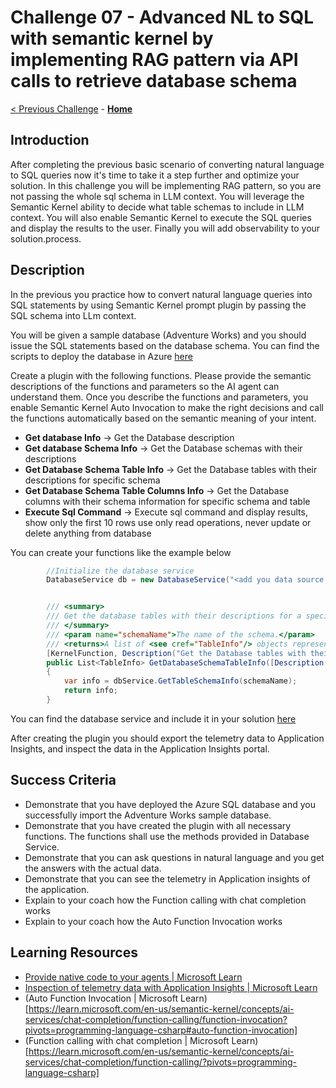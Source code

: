# Challenge 07 - Advanced NL to SQL with semantic kernel by implementing RAG pattern via API calls to retrieve database schema

 [< Previous Challenge](./Challenge-06.md) - **[Home](../README.md)**
 
## Introduction
After completing the previous basic scenario of converting natural language to SQL queries now it's time to take it a step further and optimize your solution. In this challenge you will be implementing RAG pattern, so you are not passing the whole sql schema in LLM context. You will leverage the Semantic Kernel ability to decide what table schemas to include in LLM context. You will also enable Semantic Kernel to execute the SQL queries and display the results to the user. Finally you will add observability to your solution.process.

## Description
In the previous you practice how to convert natural language queries into SQL statements by using Semantic Kernel prompt plugin by passing the SQL schema into LLm context. 

You will be given a sample database (Adventure Works) and you should issue the SQL statements based on the database schema. You can find the scripts to deploy the database in Azure [here](./Resources/Challenge-07/deploy-sql.azcli)

Create a plugin with the following functions. Please provide the semantic descriptions of the functions and parameters so the AI agent can understand them. Once you describe the functions and parameters, you enable Semantic Kernel Auto Invocation to make the right decisions and call the functions automatically based on the semantic meaning of your intent.
- **Get database Info** -> Get the Database description
- **Get database Schema Info** -> Get the Database schemas with their descriptions
- **Get Database Schema Table Info** -> Get the Database tables with their descriptions for specific schema
- **Get Database Schema Table Columns Info** -> Get the Database columns with their schema information for specific schema and table
- **Execute Sql Command** -> Execute sql command and display results, show only the first 10 rows use only read operations, never update or delete anything from database

You can create your functions like the example below

```csharp
        //Initialize the database service
        DatabaseService db = new DatabaseService("<add you data source, i.e nl-to-sql.database.windows.net>", "<SQL user name>", "<SQL password>", "<database Name>");


        /// <summary>
        /// Get the database tables with their descriptions for a specific schema.
        /// </summary>
        /// <param name="schemaName">The name of the schema.</param>
        /// <returns>A list of <see cref="TableInfo"/> objects representing the database table information.</returns>
        [KernelFunction, Description("Get the Database tables with their descriptions for specific schema")]
        public List<TableInfo> GetDatabaseSchemaTableInfo([Description("The schema name")] string schemaName)
        {
            var info = dbService.GetTableSchemaInfo(schemaName);
            return info;
        }
```
You can find the database service and include it in your solution [here](./Resources/Challenge-07/dbschema.txt)

After creating the plugin you should export the telemetry data to Application Insights, and inspect the data in the Application Insights portal.

## Success Criteria
- Demonstrate that you have deployed the Azure SQL database and you successfully import the Adventure Works sample database.
- Demonstrate that you have created the plugin with all necessary functions. The functions shall use the methods provided in Database Service.
- Demonstrate that you can ask questions in natural language and you get the answers with the actual data.
- Demonstrate that you can see the telemetry in Application insights of the application.
- Explain to your coach how the Function calling with chat completion works
- Explain to your coach how the Auto Function Invocation works

## Learning Resources
- [Provide native code to your agents | Microsoft Learn](https://learn.microsoft.com/en-us/semantic-kernel/concepts/plugins/adding-native-plugins?pivots=programming-language-csharp)
- [Inspection of telemetry data with Application Insights | Microsoft Learn](https://learn.microsoft.com/en-us/semantic-kernel/concepts/enterprise-readiness/observability/telemetry-with-app-insights?tabs=Powershell&pivots=programming-language-csharp)
- (Auto Function Invocation | Microsoft Learn)[https://learn.microsoft.com/en-us/semantic-kernel/concepts/ai-services/chat-completion/function-calling/function-invocation?pivots=programming-language-csharp#auto-function-invocation]
- (Function calling with chat completion | Microsoft Learn)[https://learn.microsoft.com/en-us/semantic-kernel/concepts/ai-services/chat-completion/function-calling/?pivots=programming-language-csharp]